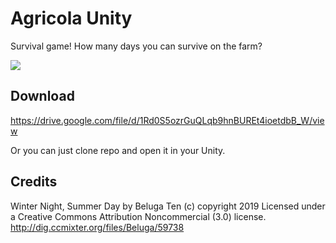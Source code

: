 # Agricola Unity

Survival game! How many days you can survive on the farm?

![](https://i.imgur.com/gQ9P2E8.png)

## Download

https://drive.google.com/file/d/1Rd0S5ozrGuQLqb9hnBUREt4ioetdbB_W/view

Or you can just clone repo and open it in your Unity.

## Credits

Winter Night, Summer Day by Beluga Ten (c) copyright 2019 Licensed under a Creative Commons Attribution Noncommercial  (3.0) license. http://dig.ccmixter.org/files/Beluga/59738 
